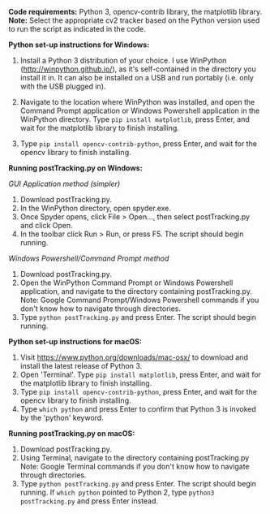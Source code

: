 **Code requirements:** Python 3, opencv-contrib library, the matplotlib library.
**Note:** Select the appropriate cv2 tracker based on the Python version used to run the script as indicated in the code.

**Python set-up instructions for Windows:**

1) Install a Python 3 distribution of your choice. I use WinPython (http://winpython.github.io/), as it's self-contained in the directory you
install it in. It can also be installed on a USB and run portably (i.e. only with the USB plugged in). 

2) Navigate to the location where WinPython was installed, and open the Command Prompt application or Windows Powershell application in 
the WinPython directory. Type `pip install matplotlib`, press Enter, and wait for the matplotlib library to finish installing.

3) Type `pip install opencv-contrib-python`, press Enter, and wait for the opencv library to finish installing.

**Running postTracking.py on Windows:**

*GUI Application method (simpler)*

1) Download postTracking.py. 
2) In the WinPython directory, open spyder.exe. 
3) Once Spyder opens, click File > Open..., then select postTracking.py and click Open.
4) In the toolbar click Run > Run, or press F5. The script should begin running.

*Windows Powershell/Command Prompt method*

1) Download postTracking.py. 
2) Open the WinPython Command Prompt or Windows Powershell application, and navigate to the directory containing postTracking.py. 
    Note: Google Command Prompt/Windows Powershell commands if you don't know how to navigate through directories.
3) Type `python postTracking.py` and press Enter. The script should begin running. 

**Python set-up instructions for macOS:**

1) Visit https://www.python.org/downloads/mac-osx/ to download and install the latest release of Python 3.
2) Open 'Terminal'. Type `pip install matplotlib`, press Enter, and wait for the matplotlib library to finish installing.
3) Type `pip install opencv-contrib-python`, press Enter, and wait for the opencv library to finish installing.
4) Type `which python` and press Enter to confirm that Python 3 is invoked by the 'python' keyword.

**Running postTracking.py on macOS:**

1) Download postTracking.py.
2) Using Terminal, navigate to the directory containing postTracking.py
    Note: Google Terminal commands if you don't know how to navigate through directories.
3) Type `python postTracking.py` and press Enter. The script should begin running. If `which python` pointed to Python 2, type 
`python3 postTracking.py` and press Enter instead.
